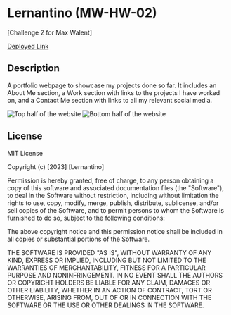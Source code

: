 # Lernantino (MW-HW-02)

[Challenge 2 for Max Walent]

<a href='https://r3gal0.github.io/Lernantino/'>Deployed Link</a>

## Description

A portfolio webpage to showcase my projects done so far. It includes an About Me section, a Work section with links to the projects I have worked on, and a Contact Me section with links to all my relevant social media.

<img src='./assets/images/img1.PNG' alt='Top half of the website'/>
<img src='./assets/images/img2.PNG' alt='Bottom half of the website'/>

## License

MIT License

Copyright (c) [2023] [Lernantino]

Permission is hereby granted, free of charge, to any person obtaining a copy
of this software and associated documentation files (the "Software"), to deal
in the Software without restriction, including without limitation the rights
to use, copy, modify, merge, publish, distribute, sublicense, and/or sell
copies of the Software, and to permit persons to whom the Software is
furnished to do so, subject to the following conditions:

The above copyright notice and this permission notice shall be included in all
copies or substantial portions of the Software.

THE SOFTWARE IS PROVIDED "AS IS", WITHOUT WARRANTY OF ANY KIND, EXPRESS OR
IMPLIED, INCLUDING BUT NOT LIMITED TO THE WARRANTIES OF MERCHANTABILITY,
FITNESS FOR A PARTICULAR PURPOSE AND NONINFRINGEMENT. IN NO EVENT SHALL THE
AUTHORS OR COPYRIGHT HOLDERS BE LIABLE FOR ANY CLAIM, DAMAGES OR OTHER
LIABILITY, WHETHER IN AN ACTION OF CONTRACT, TORT OR OTHERWISE, ARISING FROM,
OUT OF OR IN CONNECTION WITH THE SOFTWARE OR THE USE OR OTHER DEALINGS IN THE
SOFTWARE.

